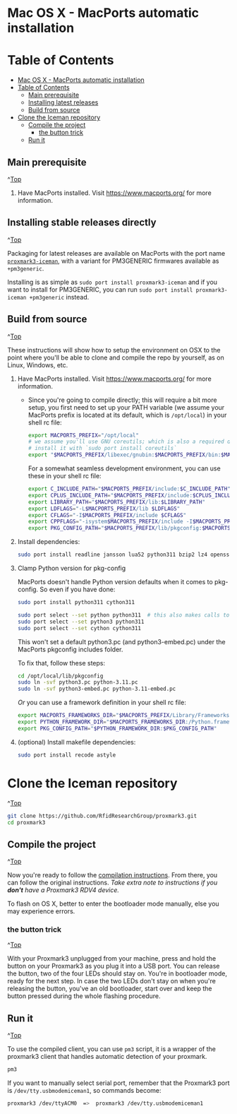 
<a id="Top"></a>

# Mac OS X - MacPorts automatic installation

# Table of Contents
- [Mac OS X - MacPorts automatic installation](#mac-os-x---macports-automatic-installation)
- [Table of Contents](#table-of-contents)
  - [Main prerequisite](#main-prerequisite)
  - [Installing latest releases](#installing-latest-releases)
  - [Build from source](#build-from-source)
- [Clone the Iceman repository](#clone-the-iceman-repository)
  - [Compile the project](#compile-the-project)
    - [the button trick](#the-button-trick)
  - [Run it](#run-it)




## Main prerequisite
^[Top](#top)

1. Have MacPorts installed. Visit https://www.macports.org/ for more information.

## Installing stable releases directly
^[Top](#top)

Packaging for latest releases are available on MacPorts with the port name [`proxmark3-iceman`](https://ports.macports.org/port/proxmark3-iceman/details/), with a variant for PM3GENERIC firmwares available as `+pm3generic`.

Installing is as simple as `sudo port install proxmark3-iceman` and if you want to install for PM3GENERIC, you can run `sudo port install proxmark3-iceman +pm3generic` instead.


## Build from source
^[Top](#top)

These instructions will show how to setup the environment on OSX to the point where you'll be able to clone and compile the repo by yourself, as on Linux, Windows, etc.

1. Have MacPorts installed. Visit https://www.macports.org/ for more information.

    * Since you're going to compile directly; this will require a bit more setup, you first need to set up your PATH variable (we assume your MacPorts prefix is located at its default, which is `/opt/local`) in your shell rc file:

      ```bash
      export MACPORTS_PREFIX="/opt/local"
      # we assume you'll use GNU coreutils; which is also a required dependency for proxmark3
      # install it with `sudo port install coreutils`
      export "$MACPORTS_PREFIX/libexec/gnubin:$MACPORTS_PREFIX/bin:$MACPORTS_PREFIX/sbin:$PATH"
      ```

      For a somewhat seamless development environment, you can use these in your shell rc file:

      ```bash
      export C_INCLUDE_PATH="$MACPORTS_PREFIX/include:$C_INCLUDE_PATH"
      export CPLUS_INCLUDE_PATH="$MACPORTS_PREFIX/include:$CPLUS_INCLUDE_PATH"
      export LIBRARY_PATH="$MACPORTS_PREFIX/lib:$LIBRARY_PATH"
      export LDFLAGS="-L$MACPORTS_PREFIX/lib $LDFLAGS"
      export CFLAGS="-I$MACPORTS_PREFIX/include $CFLAGS"
      export CPPFLAGS="-isystem$MACPORTS_PREFIX/include -I$MACPORTS_PREFIX/include $CPPFLAGS"
      export PKG_CONFIG_PATH="$MACPORTS_PREFIX/lib/pkgconfig:$MACPORTS_PREFIX/share/pkgconfig:$PKG_CONFIG_PATH"
      ```

2. Install dependencies:

    ```bash
    sudo port install readline jansson lua52 python311 bzip2 lz4 openssl11 arm-none-eabi-gcc arm-none-eabi-binutils coreutils qt5 qt5-qtbase pkgconfig
    ```

3. Clamp Python version for pkg-config

    MacPorts doesn't handle Python version defaults when it comes to pkg-config. So even if you have done:

    ```bash
    sudo port install python311 cython311

    sudo port select --set python python311  # this also makes calls to "python" operate on python3.11
    sudo port select --set python3 python311
    sudo port select --set cython cython311
    ```

    This won't set a default python3.pc (and python3-embed.pc) under the MacPorts pkgconfig includes folder.

    To fix that, follow these steps:

    ```bash
    cd /opt/local/lib/pkgconfig
    sudo ln -svf python3.pc python-3.11.pc
    sudo ln -svf python3-embed.pc python-3.11-embed.pc
    ```

    _Or_ you can use a framework definition in your shell rc file:

    ```bash
    export MACPORTS_FRAMEWORKS_DIR="$MACPORTS_PREFIX/Library/Frameworks"
    export PYTHON_FRAMEWORK_DIR="$MACPORTS_FRAMEWORKS_DIR:/Python.framework/Versions/3.11"
    export PKG_CONFIG_PATH="$PYTHON_FRAMEWORK_DIR:$PKG_CONFIG_PATH"
    ```

4. (optional) Install makefile dependencies:

    ```bash
    sudo port install recode astyle
    ```


# Clone the Iceman repository
^[Top](#top)

```sh
git clone https://github.com/RfidResearchGroup/proxmark3.git
cd proxmark3
```

## Compile the project
^[Top](#top)

Now you're ready to follow the [compilation instructions](/doc/md/Use_of_Proxmark/0_Compilation-Instructions.md).
From there, you can follow the original instructions. 
_Take extra note to instructions if you **don't** have a Proxmark3 RDV4 device._

To flash on OS X, better to enter the bootloader mode manually, else you may experience errors.

### the button trick
^[Top](#top)

With your Proxmark3 unplugged from your machine, press and hold the button on your Proxmark3 as you plug it into a USB port. You can release the button, two of the four LEDs should stay on. You're in bootloader mode, ready for the next step. In case the two LEDs don't stay on when you're releasing the button, you've an old bootloader, start over and keep the button pressed during the whole flashing procedure.


## Run it
^[Top](#top)

To use the compiled client, you can use `pm3` script, it is a wrapper of the proxmark3 client that handles automatic detection of your proxmark.
```sh
pm3
```

If you want to manually select serial port, remember that the Proxmark3 port is `/dev/tty.usbmodemiceman1`, so commands become:
```sh
proxmark3 /dev/ttyACM0  =>  proxmark3 /dev/tty.usbmodemiceman1
```
